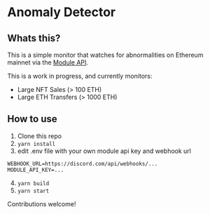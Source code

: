 # Anomaly Detector

## Whats this?

This is a simple monitor that watches for abnormalities on Ethereum mainnet via the [Module API](https://module.readme.io/reference/about).

This is a work in progress, and currently monitors:

-   Large NFT Sales (> 100 ETH)
-   Large ETH Transfers (> 1000 ETH)

## How to use

1.  Clone this repo
2.  `yarn install`
3.  edit .env file with your own module api key and webhook url

```
WEBHOOK_URL=https://discord.com/api/webhooks/...
MODULE_API_KEY=...
```

4. `yarn build`
5. `yarn start`

Contributions welcome!
